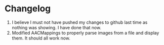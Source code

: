 # Changelog
1. I believe I must not have pushed my changes to github last time as nothing was showing. I have done that now.
2. Modified AACMappings to properly parse images from a file and display them. It should all work now.